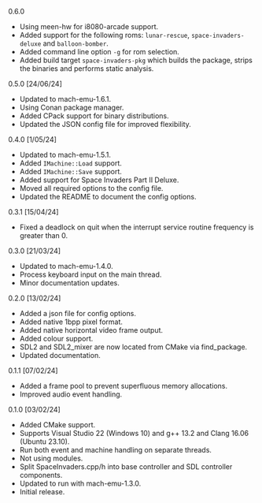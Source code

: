 0.6.0
* Using meen-hw for i8080-arcade support.
* Added support for the following roms: `lunar-rescue`,
`space-invaders-deluxe` and `balloon-bomber`.
* Added command line option `-g` for rom selection.
* Added build target `space-invaders-pkg` which builds the
  package, strips the binaries and performs static
  analysis.

0.5.0 [24/06/24]
* Updated to mach-emu-1.6.1.
* Using Conan package manager.
* Added CPack support for binary distributions.
* Updated the JSON config file for improved flexibility.

0.4.0 [1/05/24]
* Updated to mach-emu-1.5.1.
* Added `IMachine::Load` support.
* Added `IMachine::Save` support.
* Added support for Space Invaders Part II Deluxe.
* Moved all required options to the config file.
* Updated the README to document the config options.

0.3.1 [15/04/24]
* Fixed a deadlock on quit when the interrupt service routine
  frequency is greater than 0.

0.3.0 [21/03/24]
* Updated to mach-emu-1.4.0.
* Process keyboard input on the main thread.
* Minor documentation updates.

0.2.0 [13/02/24]
* Added a json file for config options.
* Added native 1bpp pixel format.
* Added native horizontal video frame output.
* Added colour support.
* SDL2 and SDL2_mixer are now located from CMake
  via find_package.
* Updated documentation.

0.1.1 [07/02/24]
* Added a frame pool to prevent superfluous memory
  allocations.
* Improved audio event handling.

0.1.0 [03/02/24]
* Added CMake support.
* Supports Visual Studio 22 (Windows 10) and
  g++ 13.2 and Clang 16.06 (Ubuntu 23.10).
* Run both event and machine handling on separate threads.
* Not using modules.
* Split SpaceInvaders.cpp/h into base controller and
  SDL controller components.
* Updated to run with mach-emu-1.3.0.
* Initial release.
